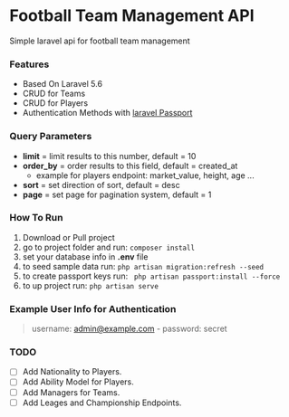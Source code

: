 # Football Team Management API
Simple laravel api for football team management

### Features

- Based On Laravel 5.6 
- CRUD for Teams
- CRUD for Players
- Authentication Methods with [laravel Passport](https://laravel.com/docs/5.6/passport)

### Query Parameters

- **limit** = limit results to this number, default = 10
- **order_by** = order results to this field, default = created_at
  - example for players endpoint: market_value, height, age ...
- **sort** = set direction of sort, default = desc
- **page** = set page for pagination system, default = 1


### How To Run

1. Download or Pull project
2. go to project folder and run: ``` composer install ```
3. set your database info in **.env** file
4. to seed sample data run: ``` php artisan migration:refresh --seed ```
5. to create passport keys run: ``` php artisan passport:install --force```
5. to up project run: ``` php artisan serve ```

### Example User Info for Authentication

> username: admin@example.com - password: secret

### TODO

- [ ] Add Nationality to Players.
- [ ] Add Ability Model for Players.
- [ ] Add Managers for Teams.
- [ ] Add Leages and Championship Endpoints.